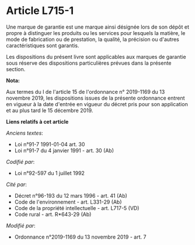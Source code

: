 # Article L715-1

Une marque de garantie est une marque ainsi désignée lors de son dépôt et propre à distinguer les produits ou les services
pour lesquels la matière, le mode de fabrication ou de prestation, la qualité, la précision ou d'autres caractéristiques sont
garantis.

Les dispositions du présent livre sont applicables aux marques de garantie sous réserve des dispositions particulières
prévues dans la présente section.

**Nota:**

Aux termes du I de l'article 15 de l'ordonnance n° 2019-1169 du 13 novembre 2019, les dispositions issues de la présente
ordonnance entrent en vigueur à la date d'entrée en vigueur du décret pris pour son application et au plus tard le 15
décembre 2019.

**Liens relatifs à cet article**

_Anciens textes_:

  - Loi n°91-7 1991-01-04 art. 30
  - Loi n°91-7 du 4 janvier 1991 - art. 30 (Ab)

_Codifié par_:

  - Loi n°92-597 du 1 juillet 1992

_Cité par_:

  - Décret n°96-193 du 12 mars 1996 - art. 41 (Ab)
  - Code de l'environnement - art. L331-29 (Ab)
  - Code de la propriété intellectuelle - art. L717-5 (VD)
  - Code rural - art. R*643-29 (Ab)

_Modifié par_:

  - Ordonnance n°2019-1169 du 13 novembre 2019 - art. 7
